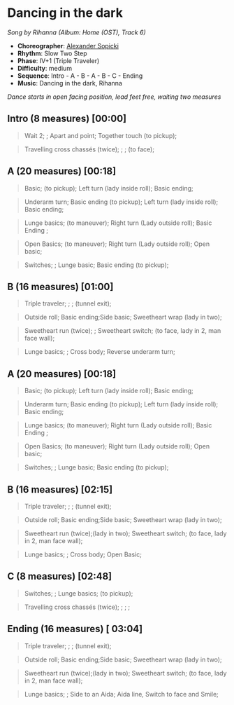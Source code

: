 # Dancing in the dark
*Song by Rihanna (Album: Home (OST), Track 6)*

* **Choreographer**: [Alexander Sopicki](mailto:cuesheets@gmx.net "cuesheets@gmx.net")
* **Rhythm**: Slow Two Step
* **Phase**: IV+1 (Triple Traveler)
* **Difficulty**: medium
* **Sequence**: Intro - A - B - A - B - C - Ending
* **Music**: Dancing in the dark, Rihanna

*Dance starts in open facing position, lead feet free, waiting two measures*


## Intro (8 measures) [00:00]

> Wait 2; ; Apart and point; Together touch (to pickup);

> Travelling cross chassés (twice); ; ; (to face);

## A (20 measures) [00:18]

> Basic; (to pickup); Left turn (lady inside roll); Basic ending;

> Underarm turn; Basic ending (to pickup); Left turn (lady inside roll); Basic ending;

> Lunge basics; (to maneuver); Right turn (Lady outside roll); Basic Ending ;

> Open Basics; (to maneuver); Right turn (Lady outside roll); Open basic;

> Switches; ; Lunge basic; Basic ending (to pickup);

## B (16 measures) [01:00]

> Triple traveler; ; ; (tunnel exit);

> Outside roll; Basic ending;Side basic; Sweetheart wrap (lady in two);

> Sweetheart run (twice); ; Sweetheart switch; (to face, lady in 2, man face wall);

> Lunge basics; ; Cross body; Reverse underarm turn;

## A (20 measures) [00:18]

> Basic; (to pickup); Left turn (lady inside roll); Basic ending;

> Underarm turn; Basic ending (to pickup); Left turn (lady inside roll); Basic ending;

> Lunge basics; (to maneuver); Right turn (Lady outside roll); Basic Ending ;

> Open Basics; (to maneuver); Right turn (Lady outside roll); Open basic;

> Switches; ; Lunge basic; Basic ending (to pickup);

## B (16 measures) [02:15]

> Triple traveler; ; ; (tunnel exit);

> Outside roll; Basic ending;Side basic; Sweetheart wrap (lady in two);

> Sweetheart run (twice);(lady in two); Sweetheart switch; (to face, lady in 2, man face wall);

> Lunge basics; ; Cross body; Open Basic;

## C (8 measures) [02:48]

> Switches; ; Lunge basics; (to pickup);

> Travelling cross chassés (twice); ; ; ;

## Ending (16 measures) [ 03:04]

> Triple traveler; ; ; (tunnel exit);

> Outside roll; Basic ending;Side basic; Sweetheart wrap (lady in two);

> Sweetheart run (twice);(lady in two); Sweetheart switch; (to face, lady in 2, man face wall);

> Lunge basics; ; Side to an Aida; Aida line, Switch to face and Smile;

